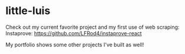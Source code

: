 # little-luis

Check out my current favorite project and my first use of web scraping: Instaprove: https://github.com/LFRod4/instaprove-react

My portfolio shows some other projects I've built as well!

